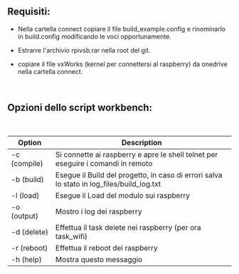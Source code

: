 ## Requisiti:

- Nella cartella connect copiare il file build_example.config e rinominarlo in build.config modificando le voci opportunamente.

- Estrarre l'archivio rpivsb.rar nella root del git.

- copiare il file vxWorks (kernel per connettersi al raspberry) da onedrive nella cartella connect.

<br>

## Opzioni dello script workbench:

<br>

        
| Option | Description |
| ------ | ------ |
| -c  (compile) | Si connette ai raspberry e apre le shell telnet per eseguire i comandi in remoto |
| -b  (build)   | Esegue il Build del progetto, in caso di errori salva lo stato in log_files/build_log.txt |
| -l  (load)    | Esegue il Load del modulo sui raspberry |
| -o  (output)  | Mostro i log dei raspberry |
| -d  (delete)  | Effettua il task delete nei raspberry (per ora task_wifi) |
| -r  (reboot)  | Effettua il reboot dei raspberry |
| -h  (help)    | Mostra questo messaggio |

    
